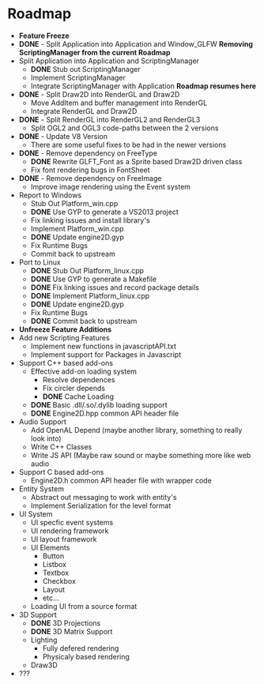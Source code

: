 # Roadmap

- **Feature Freeze**
- **DONE** - Split Application into Application and Window_GLFW
**Removing ScriptingManager from the current Roadmap**
- Split Application into Application and ScriptingManager
	- **DONE** Stub out ScriptingManager
	- Implement ScriptingManager
	- Integrate ScriptingManager with Application
**Roadmap resumes here**
- **DONE** - Split Draw2D into RenderGL and Draw2D
	- Move AddItem and buffer management into RenderGL
	- Integrate RenderGL and Draw2D
- **DONE** - Split RenderGL into RenderGL2 and RenderGL3
	- Split OGL2 and OGL3 code-paths between the 2 versions
- **DONE** - Update V8 Version
	- There are some useful fixes to be had in the newer versions
- **DONE** - Remove dependency on FreeType
	- **DONE** Rewrite GLFT_Font as a Sprite based Draw2D driven class
	- Fix font rendering bugs in FontSheet
- **DONE** - Remove dependency on FreeImage
	- Improve image rendering using the Event system
- Report to Windows
	- Stub Out Platform_win.cpp
	- **DONE** Use GYP to generate a VS2013 project
	- Fix linking issues and install library's
	- Implement Platform_win.cpp
	- **DONE** Update engine2D.gyp
	- Fix Runtime Bugs
	- Commit back to upstream
- Port to Linux
	- **DONE** Stub Out Platform_linux.cpp
	- **DONE** Use GYP to generate a Makefile
	- **DONE** Fix linking issues and record package details
	- **DONE** Implement Platform_linux.cpp
	- **DONE** Update engine2D.gyp
	- Fix Runtime Bugs
	- **DONE** Commit back to upstream
- **Unfreeze Feature Additions**
- Add new Scripting Features
	- Implement new functions in javascriptAPI.txt
	- Implement support for Packages in Javascript
- Support C++ based add-ons
	- Effective add-on loading system
		- Resolve dependences
		- Fix circler depends
		- **DONE** Cache Loading
	- **DONE** Basic .dll/.so/.dylib loading support
	- **DONE** Engine2D.hpp common API header file
- Audio Support
	- Add OpenAL Depend (maybe another library, something to really look into)
	- Write C++ Classes
	- Write JS API (Maybe raw sound or maybe something more like web audio
- Support C based add-ons
	- Engine2D.h common API header file with wrapper code
- Entity System
	- Abstract out messaging to work with entity's
	- Implement Serialization for the level format
- UI System
	- UI specfic event systems
	- UI rendering framework
	- UI layout framework
	- UI Elements
		+ Button
		+ Listbox
		+ Textbox
		+ Checkbox
		+ Layout
		+ etc...
	- Loading UI from a source format
- 3D Support
	- **DONE** 3D Projections
	- **DONE** 3D Matrix Support
	- Lighting
		- Fully defered rendering
		- Physicaly based rendering
	- Draw3D
- ???
